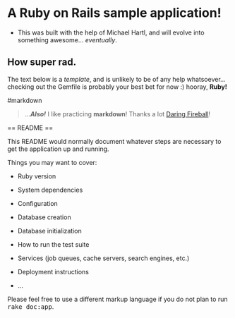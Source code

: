 # A Ruby on Rails sample application!
+ This was built with the help of Michael Hartl, and will evolve into something awesome... *eventually*.

How super rad.
--------------


The text below is a _template_, and is unlikely to be of any help whatsoever... checking out the Gemfile is probably your best bet for now :) hooray, __Ruby!__

#markdown

>...___Also!___ I like practicing __markdown__! Thanks a lot [Daring Fireball](https://daringfireball.net/projects/markdown/basics)!

== README ==

This README would normally document whatever steps are necessary to get the
application up and running.

Things you may want to cover:

* Ruby version

+ System dependencies

- Configuration

* Database creation

* Database initialization

* How to run the test suite

* Services (job queues, cache servers, search engines, etc.)

* Deployment instructions

* ...


Please feel free to use a different markup language if you do not plan to run
<tt>rake doc:app</tt>.
